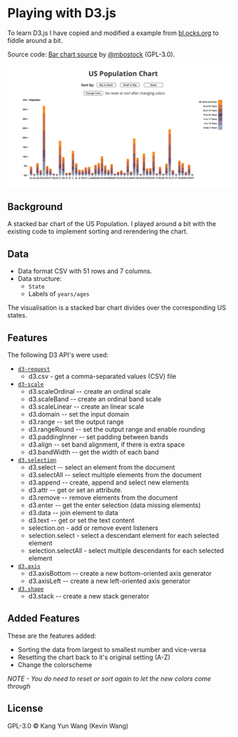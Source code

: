 # Playing with D3.js
To learn D3.js I have copied and modified a example from [bl.ocks.org](https://bl.ocks.org) to fiddle around a bit.

Source code: [Bar chart source](https://bl.ocks.org/mbostock/3886208) by [@mbostock](https://github.com/mbostock) (GPL-3.0).

![A preview of the bar chart](./images/preview.png "A preview of the bar chart")

## Background
A stacked bar chart of the US Population. I played around a bit with the existing code to implement sorting and rerendering the chart.

## Data
- Data format CSV with 51 rows and 7 columns.
- Data structure:
	- `State`
	- Labels of `years/ages`

The visualisation is a stacked bar chart divides over the corresponding US states.

## Features
The following D3 API's were used:
- [`d3-request`](https://github.com/d3/d3-request)
	- d3.csv - get a comma-separated values (CSV) file
- [`d3-scale`](https://github.com/d3/d3-scale)
	- d3.scaleOrdinal -- create an ordinal scale
	- d3.scaleBand --  create an ordinal band scale
	- d3.scaleLinear -- create an linear scale
	- d3.domain -- set the input domain
	- d3.range -- set the output range
	- d3.rangeRound -- set the output range and enable rounding
	- d3.paddingInner -- set padding between bands
	- d3.align -- set band alignment, if there is extra space
	- d3.bandWidth -- get the width of each band
- [`d3.selection`](https://github.com/d3/d3-selection)
	- d3.select -- select an element from the document
	- d3.selectAll -- select multiple elements from the document
	- d3.append -- create, append and select new elements
	- d3.attr -- get or set an attribute.
	- d3.remove -- remove elements from the document
	- d3.enter -- get the enter selection (data missing elements)
	- d3.data -- join element to data
	- d3.text -- get or set the text content
	- selection.on - add or remove event listeners
	- selection.select - select a descendant element for each selected element
	- selection.selectAll - select multiple descendants for each selected element
- [`d3.axis`](https://github.com/d3/d3-axis)
	- d3.axisBottom -- create a new bottom-oriented axis generator
	- d3.axisLeft -- create a new left-oriented axis generator
- [`d3.shape`](https://github.com/d3/d3-shape)
	- d3.stack -- create a new stack generator

## Added Features
These are the features added:
- Sorting the data from largest to smallest number and vice-versa
- Resetting the chart back to it's original setting (A-Z)
- Change the colorscheme

*NOTE - You do need to reset or sort again to let the new colors come through*

## License

GPL-3.0 © Kang Yun Wang (Kevin Wang)

